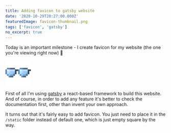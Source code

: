 ```yaml
---
title: Adding favicon to gatsby website
date: '2020-10-29T20:27:00.000Z'
featuredImage: favicon-thumbnail.png
tags: ['favicon', 'gatsby']
no_excerpt: true
---
```


Today is an important milestone - I create favicon for my website (the one you're viewing right now) 🎉

<!-- end -->

![Favicon for my gatsby website](favicon.png)

First of all I'm using [gatsby](https://www.gatsbyjs.com/) a react-based framework to build this website.
And of course, in order to add any feature it's better to check the documentation first, other than invent your own approach.

It turns out that it's fairly easy to add favicon.
You just need to place it in the `/static` folder instead of default one, which is just empty square by the way.

